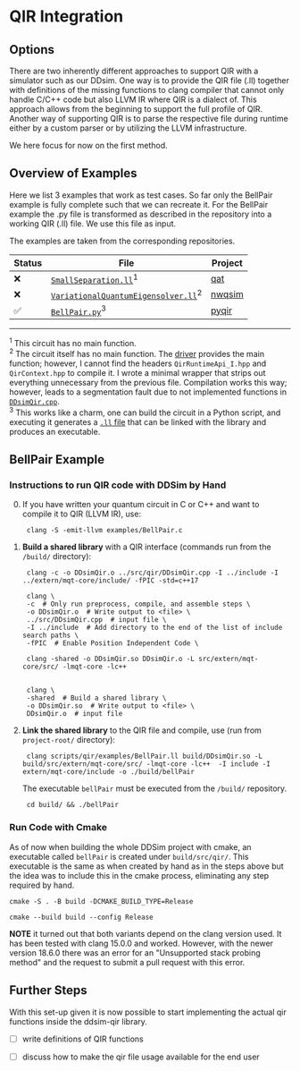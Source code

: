 # QIR Integration

## Options

There are two inherently different approaches to support QIR with a simulator such as our DDsim.
One way is to provide the QIR file (.ll) together with definitions of the missing functions to clang compiler that cannot only handle C/C++ code but also LLVM IR where QIR is a dialect of.
This approach allows from the beginning to support the full profile of QIR.
Another way of supporting QIR is to parse the respective file during runtime either by a custom parser or by utilizing the LLVM infrastructure.

We here focus for now on the first method.

## Overview of Examples

Here we list 3 examples that work as test cases. So far only the BellPair example is fully complete such that we can recreate it.
For the BellPair example the .py file is transformed as described in the repository into a working QIR (.ll) file.
We use this file as input.

The examples are taken from the corresponding repositories.

| Status | File                                                                               | Project                                                                                                      |
| ------ | ---------------------------------------------------------------------------------- | ------------------------------------------------------------------------------------------------------------ |
| ❌     | [`SmallSeparation.ll`](SmallSeparation.ll)<sup>1</sup>                             | [qat](https://github.com/qir-alliance/qat/blob/main/qir/demos/SmallSeparation/input.ll)                      |
| ❌     | [`VariationalQuantumEigensolver.ll`](VariationalQuantumEigensolver.ll)<sup>2</sup> | [nwqsim](https://github.com/qir-alliance/nwqsim/blob/main/dmsim/qsharp/vqe/VariationalQuantumEigensolver.ll) |
| ✅     | [`BellPair.py`](BellPair.py)<sup>3</sup>                                           | [pyqir](https://github.com/qir-alliance/pyqir/blob/main/examples/bell_pair.py)                               |

---

<sup>1</sup> This circuit has no main function.<br>
<sup>2</sup> The circuit itself has no main function. The [driver](VariationalQuantumEigensolver_driver.cc) provides the main function; however, I cannot find the headers `QirRuntimeApi_I.hpp` and `QirContext.hpp` to compile it. I wrote a minimal wrapper that strips out everything unnecessary from the previous file. Compilation works this way; however, leads to a segmentation fault due to not implemented functions in [`DDsimQir.cpp`](../../../src/qir/DDsimQir.cpp).<br>
<sup>3</sup> This works like a charm, one can build the circuit in a Python script, and executing it generates a [`.ll` file](BellPair.ll) that can be linked with the library and produces an executable.

## BellPair Example

### Instructions to run QIR code with DDSim by Hand

0. If you have written your quantum circuit in C or C++ and want
to compile it to QIR (LLVM IR), use:

        clang -S -emit-llvm examples/BellPair.c

1. **Build a shared library** with a QIR interface (commands run from the `/build/` directory):

        clang -c -o DDsimQir.o ../src/qir/DDsimQir.cpp -I ../include -I ../extern/mqt-core/include/ -fPIC -std=c++17

        clang \
        -c  # Only run preprocess, compile, and assemble steps \
        -o DDsimQir.o  # Write output to <file> \
        ../src/DDsimQir.cpp  # input file \
        -I ../include  # Add directory to the end of the list of include search paths \
        -fPIC  # Enable Position Independent Code \

        clang -shared -o DDsimQir.so DDsimQir.o -L src/extern/mqt-core/src/ -lmqt-core -lc++


        clang \
        -shared  # Build a shared library \
        -o DDsimQir.so  # Write output to <file> \
        DDsimQir.o  # input file



2. **Link the shared library** to the QIR file and compile, use (run from `project-root/` directory):

        clang scripts/qir/examples/BellPair.ll build/DDsimQir.so -L build/src/extern/mqt-core/src/ -lmqt-core -lc++  -I include -I extern/mqt-core/include -o ./build/bellPair

    The executable `bellPair` must be executed from the `/build/` repository.

        cd build/ && ./bellPair

### Run Code with Cmake

As of now when building the whole DDSim project with cmake, an executable called `bellPair` is created under `build/src/qir/`.
This executable is the same as when created by hand as in the steps above but the idea was to include this in the cmake process, eliminating
any step required by hand.

    cmake -S . -B build -DCMAKE_BUILD_TYPE=Release
    
    cmake --build build --config Release

**NOTE** it turned out that both variants depend on the clang version used. It has been tested with clang 15.0.0 and 
worked. However, with the newer version 18.6.0 there was an error for an "Unsupported stack probing method"
and the request to submit a pull request with this error.

## Further Steps

With this set-up given it is now possible to start implementing the actual qir functions inside the ddsim-qir library.

- [ ] write definitions of QIR functions
- [ ] discuss how to make the qir file usage available for the end user

